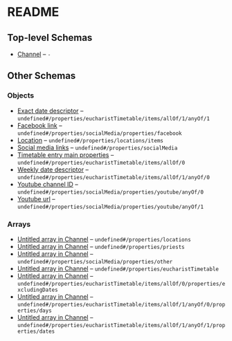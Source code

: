 # README

## Top-level Schemas

-   [Channel](./channel.md "A channel that broadcasts the Holy Mass") – `-`

## Other Schemas

### Objects

-   [Exact date descriptor](./channel-properties-eucharisttimetable-timetable-entry-allof-timetable-entry-date-descriptor-anyof-exact-date-descriptor.md) – `undefined#/properties/eucharistTimetable/items/allOf/1/anyOf/1`
-   [Facebook link](./channel-properties-social-media-links-properties-facebook-link.md) – `undefined#/properties/socialMedia/properties/facebook`
-   [Location](./channel-properties-locations-location.md) – `undefined#/properties/locations/items`
-   [Social media links](./channel-properties-social-media-links.md "Links to social media accounts of this channel") – `undefined#/properties/socialMedia`
-   [Timetable entry main properties](./channel-properties-eucharisttimetable-timetable-entry-allof-timetable-entry-main-properties.md) – `undefined#/properties/eucharistTimetable/items/allOf/0`
-   [Weekly date descriptor](./channel-properties-eucharisttimetable-timetable-entry-allof-timetable-entry-date-descriptor-anyof-weekly-date-descriptor.md "Indicates the weekdays at which an entry occurs in the timetable") – `undefined#/properties/eucharistTimetable/items/allOf/1/anyOf/0`
-   [Youtube channel ID](./channel-properties-social-media-links-properties-youtube-link-anyof-youtube-channel-id.md) – `undefined#/properties/socialMedia/properties/youtube/anyOf/0`
-   [Youtube url](./channel-properties-social-media-links-properties-youtube-link-anyof-youtube-url.md) – `undefined#/properties/socialMedia/properties/youtube/anyOf/1`

### Arrays

-   [Untitled array in Channel](./channel-properties-locations.md "List of locations from which this channel streams") – `undefined#/properties/locations`
-   [Untitled array in Channel](./channel-properties-priests.md "List of priest names who celebrate the eucharist") – `undefined#/properties/priests`
-   [Untitled array in Channel](./channel-properties-social-media-links-properties-other.md) – `undefined#/properties/socialMedia/properties/other`
-   [Untitled array in Channel](./channel-properties-eucharisttimetable.md) – `undefined#/properties/eucharistTimetable`
-   [Untitled array in Channel](./channel-properties-eucharisttimetable-timetable-entry-allof-timetable-entry-main-properties-properties-excludingdates.md) – `undefined#/properties/eucharistTimetable/items/allOf/0/properties/excludingDates`
-   [Untitled array in Channel](./channel-properties-eucharisttimetable-timetable-entry-allof-timetable-entry-date-descriptor-anyof-weekly-date-descriptor-properties-days.md) – `undefined#/properties/eucharistTimetable/items/allOf/1/anyOf/0/properties/days`
-   [Untitled array in Channel](./channel-properties-eucharisttimetable-timetable-entry-allof-timetable-entry-date-descriptor-anyof-exact-date-descriptor-properties-dates.md) – `undefined#/properties/eucharistTimetable/items/allOf/1/anyOf/1/properties/dates`
